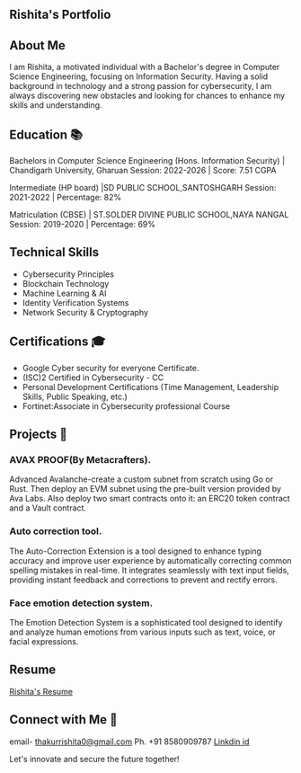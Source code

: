 <h2> Rishita's Portfolio </h2>

## About Me 

I am Rishita, a motivated individual with a Bachelor's degree in Computer Science Engineering, focusing on Information Security. Having a solid background in technology and a strong passion for cybersecurity, I am always discovering new obstacles and looking for chances to enhance my skills and understanding.

## Education 📚

Bachelors in Computer Science Engineering (Hons. Information Security) | Chandigarh University, Gharuan 
Session: 2022-2026 | Score: 7.51 CGPA 

Intermediate (HP board) |SD PUBLIC SCHOOL,SANTOSHGARH 
Session: 2021-2022 | Percentage: 82% 

Matriculation (CBSE) | ST.SOLDER DIVINE PUBLIC SCHOOL,NAYA NANGAL 
Session: 2019-2020 | Percentage: 69%

## Technical Skills 

- Cybersecurity Principles
- Blockchain Technology
- Machine Learning & AI
- Identity Verification Systems
- Network Security & Cryptography 

## Certifications 🎓

- Google Cyber security for everyone Certificate. 
- (ISC)2 Certified in Cybersecurity - CC
- Personal Development Certifications (Time Management, Leadership Skills, Public Speaking, etc.)
- Fortinet:Associate in Cybersecurity professional Course

## Projects 💼

### AVAX PROOF(By Metacrafters).
Advanced Avalanche-create a custom subnet from scratch using Go or Rust. Then deploy an EVM subnet using the pre-built version provided by Ava Labs. Also deploy two smart contracts onto it: an ERC20 token contract and a Vault contract.

### Auto correction tool.
The Auto-Correction Extension is a tool designed to enhance typing accuracy and improve user experience by automatically correcting common spelling mistakes in real-time. It integrates seamlessly with text input fields, providing instant feedback and corrections to prevent and rectify errors. 

### Face emotion detection system.
The Emotion Detection System is a sophisticated tool designed to identify and analyze human emotions from various inputs such as text, voice, or facial expressions.


## Resume
[Rishita's Resume](https://drive.google.com/file/d/1lQcowXDbTaZbZgRWbMmIXLckBlf2-KLb/view?usp=drivesdk)


## Connect with Me 📧
email- thakurrishita0@gmail.com
Ph. +91 8580909787
[Linkdin id](linkedin.com/in/rishita-thakur-0b912724a)

Let's innovate and secure the future together!
